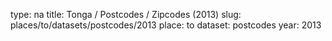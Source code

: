 type: na
title: Tonga / Postcodes / Zipcodes (2013)
slug: places/to/datasets/postcodes/2013
place: to
dataset: postcodes
year: 2013
